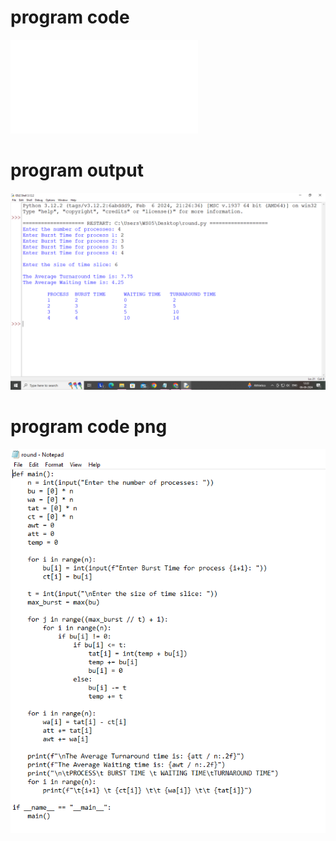 # program code
![program_code](roundrobhin_code_le_516.py)

# program output
![program_output](Round_robin_output_le_516.PNG)

# program code png
![program code](Round_Robin_code.png)
